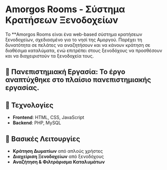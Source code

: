 # Amorgos Rooms - Σύστημα Κρατήσεων Ξενοδοχείων  

Το **Amorgos Rooms είναι ένα web-based σύστημα κρατήσεων ξενοδοχείων, σχεδιασμένο για το νησί της Αμοργού. Παρέχει τη δυνατότητα σε πελάτες να αναζητήσουν και να κάνουν κράτηση σε διαθέσιμα καταλύματα, ενώ επιτρέπει στους ξενοδόχους να προσθέσουν και να διαχειριστούν τα ξενοδοχεία τους.

## 🔹 Πανεπιστημιακή Εργασία: Το έργο αναπτύχθηκε στο πλαίσιο πανεπιστημιακής εργασίας.

## 🔹 Τεχνολογίες  
- **Frontend**: HTML, CSS, JavaScript  
- **Backend**: PHP, MySQL  

## 🎯 Βασικές Λειτουργίες  
- **Κράτηση Δωματίων** από απλούς χρήστες  
- **Διαχείριση Ξενοδοχείων** από ξενοδόχους  
- **Αναζήτηση & Φιλτράρισμα Καταλυμάτων**  

